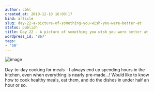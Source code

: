 ```yaml
---
author: cbhl
created_at: 2010-12-10 18:00:17
kind: article
slug: day-22-a-picture-of-something-you-wish-you-were-better-at
status: publish
title: Day 22 - A picture of something you wish you were better at
wordpress_id: '867'
tags:
- '30'
---
```


![image](http://blog.azuresky.ca/blog/wp-content/uploads/2010/12/wpid-1292044725261.jpg)\
\
Day-to-day cooking for meals - I always end up spending hours in the
kitchen, even when everything is nearly pre-made...! Would like to know
how to cook healthy meals, eat them, and do the dishes in under half an
hour or so.
